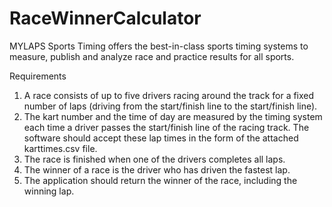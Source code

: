 # RaceWinnerCalculator
MYLAPS Sports Timing offers the best-in-class sports timing systems to measure, publish and analyze
race and practice results for all sports. 


Requirements
1. A race consists of up to five drivers racing around the track for a fixed number of laps (driving from the start/finish line to the start/finish line).
2. The kart number and the time of day are measured by the timing system each time a 
driver passes the start/finish line of the racing track. The software should accept these lap times in the form of the attached karttimes.csv file.
3. The race is finished when one of the drivers completes all laps.
4. The winner of a race is the driver who has driven the fastest lap.
5. The application should return the winner of the race, including the winning lap.
